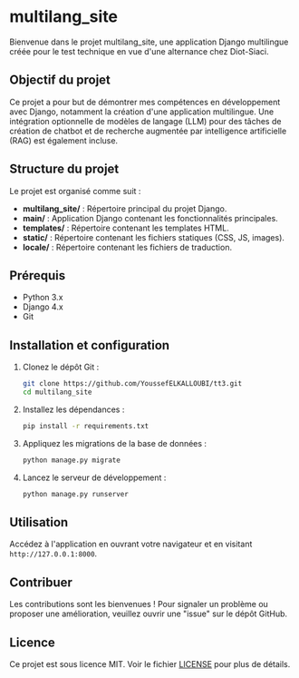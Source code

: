 # multilang_site

Bienvenue dans le projet multilang_site, une application Django multilingue créée pour le test technique en vue d'une alternance chez Diot-Siaci.

## Objectif du projet
Ce projet a pour but de démontrer mes compétences en développement avec Django, notamment la création d'une application multilingue. Une intégration optionnelle de modèles de langage (LLM) pour des tâches de création de chatbot et de recherche augmentée par intelligence artificielle (RAG) est également incluse.

## Structure du projet
Le projet est organisé comme suit :

- **multilang_site/** : Répertoire principal du projet Django.
- **main/** : Application Django contenant les fonctionnalités principales.
- **templates/** : Répertoire contenant les templates HTML.
- **static/** : Répertoire contenant les fichiers statiques (CSS, JS, images).
- **locale/** : Répertoire contenant les fichiers de traduction.

## Prérequis
- Python 3.x
- Django 4.x
- Git

## Installation et configuration

1. Clonez le dépôt Git :

    ```bash
    git clone https://github.com/YoussefELKALLOUBI/tt3.git
    cd multilang_site
    ```

2. Installez les dépendances :

    ```bash
    pip install -r requirements.txt
    ```

3. Appliquez les migrations de la base de données :

    ```bash
    python manage.py migrate
    ```

4. Lancez le serveur de développement :

    ```bash
    python manage.py runserver
    ```

## Utilisation
Accédez à l'application en ouvrant votre navigateur et en visitant `http://127.0.0.1:8000`.

## Contribuer
Les contributions sont les bienvenues ! Pour signaler un problème ou proposer une amélioration, veuillez ouvrir une "issue" sur le dépôt GitHub.

## Licence
Ce projet est sous licence MIT. Voir le fichier [LICENSE](LICENSE) pour plus de détails.

